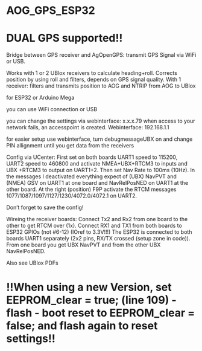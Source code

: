 # AOG_GPS_ESP32
# DUAL GPS supported!!
Bridge between GPS receiver and AgOpenGPS: transmit GPS Signal via WiFi or USB.

Works with 1 or 2 UBlox receivers to calculate heading+roll. Corrects position by using roll and filters, depends on GPS signal quality.
With 1 receiver: filters and transmits position to AOG and NTRIP from AOG to UBlox

for ESP32 or Arduino Mega

you can use WiFi connection or USB

you can change the settings via webinterface: x.x.x.79
when access to your network fails, an accesspoint is created. Webinterface: 192.168.1.1

for easier setup use webinterface, turn debugmessageUBX on and change PIN allignment until you get data from the receivers


Config via UCenter:
First set on both boards UART1 speed to 115200, UART2 speed to 460800 and activate NMEA+UBX+RTCM3 to inputs and UBX +RTCM3 to output on UART1+2. Then set Nav Rate to 100ms (10Hz).
In the messages I deactivated everything expect of (UBX) NavPVT and (NMEA) GSV on UART1 at one board and NavRelPosNED on UART1 at the other board. At the right (position) F9P activate the RTCM messages 1077/1087/1097/1127/1230/4072.0/4072.1 on UART2.

Don’t forget to save the config!

Wireing the receiver boards:
Connect Tx2 and Rx2 from one board to the other to get RTCM over (1x).
Connect RX1 and TX1 from both boards to ESP32 GPIOs (not #6-12) (IOref to 3.3V!!!)
The ESP32 is connected to both boards UART1 separately (2x2 pins, RX/TX crossed (setup zone in code)). From one board you get UBX NavPVT and from the other UBX NavRelPosNED.

Also see UBlox PDFs

# !!When using a new Version, set EEPROM_clear = true; (line 109) - flash - boot reset to EEPROM_clear = false; and flash again to reset settings!!
